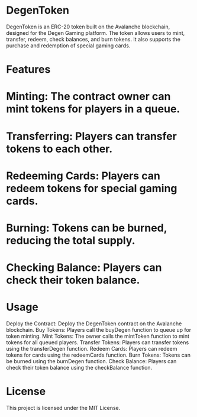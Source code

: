 # DegenToken

DegenToken is an ERC-20 token built on the Avalanche blockchain, designed for the Degen Gaming platform. The token allows users to mint, transfer, redeem, check balances, and burn tokens. It also supports the purchase and redemption of special gaming cards.

# Features

# Minting: The contract owner can mint tokens for players in a queue.
# Transferring: Players can transfer tokens to each other.
# Redeeming Cards: Players can redeem tokens for special gaming cards.
# Burning: Tokens can be burned, reducing the total supply.
# Checking Balance: Players can check their token balance.

# Usage

Deploy the Contract: Deploy the DegenToken contract on the Avalanche blockchain.
Buy Tokens: Players call the buyDegen function to queue up for token minting.
Mint Tokens: The owner calls the mintToken function to mint tokens for all queued players.
Transfer Tokens: Players can transfer tokens using the transferDegen function.
Redeem Cards: Players can redeem tokens for cards using the redeemCards function.
Burn Tokens: Tokens can be burned using the burnDegen function.
Check Balance: Players can check their token balance using the checkBalance function.


# License

This project is licensed under the MIT License.
